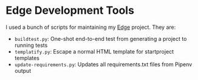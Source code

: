 # Edge Development Tools

I used a bunch of scripts for maintaining my [Edge][edge] project. They are:

* `buildtest.py`: One-shot end-to-end test from generating a project to running tests
* `templatify.py`: Escape a normal HTML template for startproject templates
* `update-requirements.py`: Updates all requirements.txt files from Pipenv output


[edge]: https://github.com/arocks/edge
